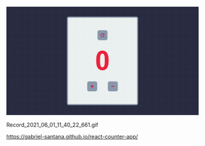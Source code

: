 
![React Counter App](https://github.com/gabriel-santana/react-counter-app/blob/main/Record_2021_06_01_11_40_22_661.gif)

Record_2021_06_01_11_40_22_661.gif

https://gabriel-santana.github.io/react-counter-app/